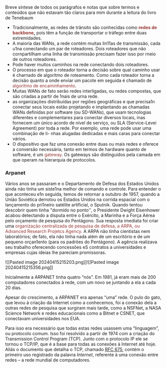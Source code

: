 Breve síntese de todos os parágrafos e notas que sobre termos e conteúdos que não estavam tão claros para mim durante a leitura do livro de Tenebaum

- Tradicionalmente, as redes de trânsito são conhecidas como **<font color="#953734">redes de backbone</font>,** pois têm a função de transportar o tráfego entre duas extremidades.
- A maioria das WANs, a rede contém muitas lin11as de transmissão, cada u1na conectando um par de roteadores. Dois roteadores que não cornpartilham uma linha de transmissão precisam fazer isso por rneio de outros roteadores.
- Pode haver muitos caminhos na rede conectando dois roteadores. 
- O processo em que o roteador torna a decisão sobre qual caminho usar é charnado de algoritmo de roteamento. Como cada roteador torna a decisão quanto a onde enviar um pacote em seguida é chamado de <font color="#953734">algoritmo de encaminhamento</font>.
- Muitas WANs de fato serão redes interligadas, ou redes compostas, que são criadas a partir de 1nais de urna rede.
- as organizações distribuídas por regiões geográficas e que precisa1n conectar seus locais estão projetando e implantando as chamadas WANs definidas por software (ou SD-WANs), que usam tecnologias diferentes e complementares para conectar diversos locais, inas fornecem um único acordo de nível de serviço, ou SLA (Service-Levei Agreement) por toda a rede. Por exemplo, uma rede pode usar uma combinação de li- nhas alugadas dedicadas e mais caras para conectar vários.
- O dispositivo que faz uma conexão entre duas ou mais redes e oferece a conversão necessária, tanto em termos de hardware quanto de software, é um <font color="#953734">gateway</font>. Os gateways são distinguidos pela camada em que operam na hierarquia de protocolos.

### Arpanet

Vários anos se passaram e o Departamento de Defesa dos Estados Unidos ainda não tinha um siste1na melhor de comando e controle. Para entender o que aconteceu e1n seguida, temos de retornar a outubro de 1957, quando a União Soviética derrotou os Estados Unidos na corrida espacial com o lançamento do pri1neiro satélite artificial, o Sputnik. 
Quando tentou descobrir quem tinha "dormido no ponto'', o Presidente Dwight Eisenhower acabou detectando a disputa entre o Exército, a Marinha e a Força Aérea pelo orçamento de pesquisa do Pentágono. Sua resposta imediata foi criar uma <font color="#953734">organização centralizada</font>
<font color="#953734">de pesquisa de defesa, a ARPA, ou Advanced Research Projetcs Agency. </font>A ARPA não tinha cientistas nem laboratórios; de fato, ela não tinha nada além de um escritório e
de um pequeno orçan1ento (para os padrões do Pentágono).
A agência realizava seu trabalho oferecendo concessões eS contratos a universidades e empresas cujas ideias lhe pareciam promissoras.

![[Pasted image 20240415215203.png]]![[Pasted image 20240415215356.png]]

Inicialmente a ARPANET tinha quatro “nós”. Em 1981, já eram mais de 200 computadores conectados à rede, com um novo se juntando a ela a cada 20 dias.

Apesar do crescimento, a ARPANET era apenas “uma” rede. O pulo do gato, que levou à criação da Internet como a conhecemos, foi a conexão dela a outras redes de pesquisa que surgiram mais tarde, como a NSFNet, a NASA Science Network e redes educacionais como a Bitnet e CSNET, que conectavam universidades nos EUA.

Para isso era necessário que todas estas redes usassem uma “linguagem”, ou protocolo comum. Isso foi resolvido a partir de 1974 com a criação do Transmission Control Program (TCP). Junto com o protocolo IP ele se tornou o TCP/IP, que é a base para todas as conexões à Internet até hoje. Aliás o documento que detalha o TCP, chamado [RFC 675](https://tools.ietf.org/html/rfc675), contém o primeiro uso registrado da palavra _Internet_, referente à uma conexão entre redes – a rede mundial de computadores.